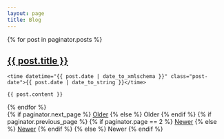 ```yaml
---
layout: page
title: Blog
---
```


<div class="posts">
  {% for post in paginator.posts %}
  <article class="post">
    <h1 class="post-title">
      <a href="{{ post.url }}">
        {{ post.title }}
      </a>
    </h1>

    <time datetime="{{ post.date | date_to_xmlschema }}" class="post-date">{{ post.date | date_to_string }}</time>

    {{ post.content }}
  </article>
  {% endfor %}
</div>

<div class="pagination">
  {% if paginator.next_page %}
    <a class="pagination-item older" href="{{ site.baseurl }}page{{paginator.next_page}}">Older</a>
  {% else %}
    <span class="pagination-item older">Older</span>
  {% endif %}
  {% if paginator.previous_page %}
    {% if paginator.page == 2 %}
      <a class="pagination-item newer" href="{{ site.baseurl }}">Newer</a>
    {% else %}
      <a class="pagination-item newer" href="{{ site.baseurl }}page{{paginator.previous_page}}">Newer</a>
    {% endif %}
  {% else %}
    <span class="pagination-item newer">Newer</span>
  {% endif %}
</div>
